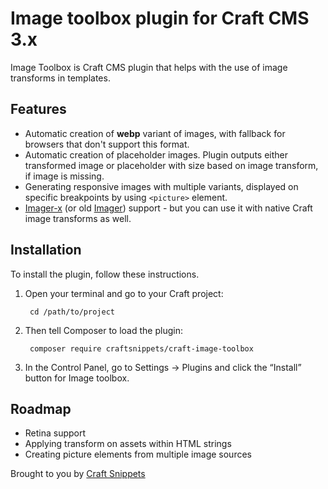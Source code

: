 # Image toolbox plugin for Craft CMS 3.x

Image Toolbox is Craft CMS plugin that helps with the use of image transforms in templates.

## Features

* Automatic creation of **webp** variant of images, with fallback for browsers that don't support this format.
* Automatic creation of placeholder images. Plugin outputs either transformed image or placeholder with size based on image transform, if image is missing.
* Generating responsive images with multiple variants, displayed on specific breakpoints by using `<picture>` element.
* [Imager-x](https://plugins.craftcms.com/imager-x) (or old [Imager](https://plugins.craftcms.com/imager)) support - but you can use it with native Craft image transforms as well.

## Installation

To install the plugin, follow these instructions.

1. Open your terminal and go to your Craft project:

        cd /path/to/project

2. Then tell Composer to load the plugin:

        composer require craftsnippets/craft-image-toolbox

3. In the Control Panel, go to Settings → Plugins and click the “Install” button for Image toolbox.

## Roadmap

* Retina support
* Applying transform on assets within HTML strings
* Creating picture elements from multiple image sources

Brought to you by [Craft Snippets](http://craftsnippets.com)